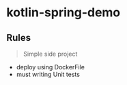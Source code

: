 # kotlin-spring-demo

## Rules

> Simple side project

- deploy using DockerFile
- must writing Unit tests